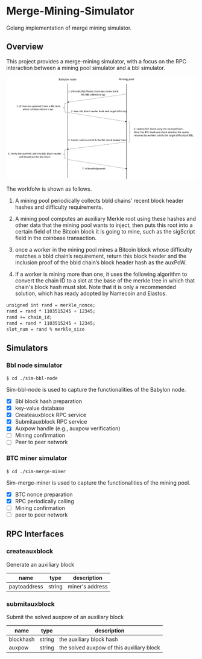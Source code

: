 # Merge-Mining-Simulator


Golang implementation of merge mining simulator.

## Overview
This project provides a merge-mining simulator, with a focus on the RPC interaction between a mining pool simulator and a bbl simulator. 

![avatar](mining.png)

The workfolw is shown as follows.

1.	A mining pool periodically collects bbld chains’ recent block header hashes and difficulty requirements.
2.	A mining pool computes an auxiliary Merkle root using these hashes and other data that the mining pool wants to inject, then puts this root into a certain field of the Bitcoin block it is going to mine, such as the sigScript field in the coinbase transaction. 

3.	once a worker in the mining pool mines a Bitcoin block whose difficulty matches a bbld chain’s requirement, return this block header and the inclusion proof of the bbld chain’s block header hash as the auxPoW.

4.	If a worker is mining more than one, it uses the following algorithm to convert the chain ID to a slot at the base of the merkle tree in which that chain's block hash must slot. Note that it is only a recommended solution, which has ready adopted by Namecoin and Elastos.

```
unsigned int rand = merkle_nonce;
rand = rand * 1103515245 + 12345;
rand += chain_id;
rand = rand * 1103515245 + 12345;
slot_num = rand % merkle_size
```

## Simulators

### Bbl node simulator

```
$ cd ./sim-bbl-node
```

Sim-bbl-node is used to capture the functionalities of the Babylon node.

- [x] Bbl block hash preparation
- [x] key-value database
- [x] Createauxblock RPC service
- [x] Submitauxblock RPC service
- [x] Auxpow handle (e.g., auxpow verification)
- [ ] Mining confirmation 
- [ ] Peer to peer network

### BTC miner simulator

```
$ cd ./sim-merge-miner
```

Sim-merge-miner is used to capture the functionalities of the mining pool.

- [x] BTC nonce preparation
- [x] RPC periodically calling
- [ ] Mining confirmation 
- [ ] peer to peer network

## RPC Interfaces

### createauxblock

Generate an auxiliary block


| name         | type   | description     |
| ------------ | ------ | --------------- |
| paytoaddress | string | miner's address |


### submitauxblock

Submit the solved auxpow of an auxiliary block
 

| name      | type   | description                               |
| --------- | ------ | ----------------------------------------- |
| blockhash | string | the auxiliary block hash                  |
| auxpow    | string | the solved auxpow of this auxiliary block |
